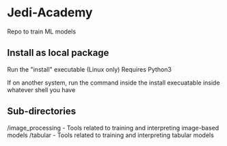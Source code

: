 # Jedi-Academy
Repo to train ML models

## Install as local package
Run the "install" executable (Linux only)
Requires Python3

If on another system, run the command inside the install execuatable inside 
whatever shell you have

## Sub-directories
/image_processing - Tools related to training and interpreting image-based models
/tabular - Tools related to training and interpreting tabular models
